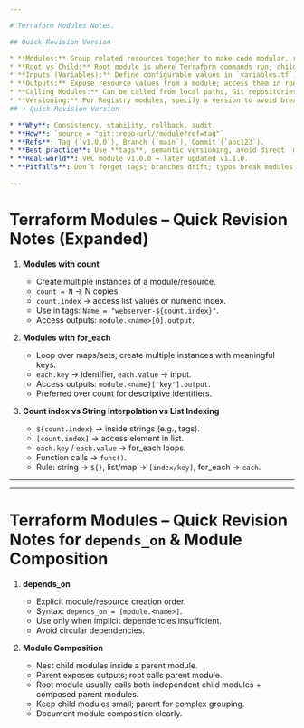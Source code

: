 ```yaml
---

# Terraform Modules Notes.

## Quick Revision Version

* **Modules:** Group related resources together to make code modular, reusable, and easier to maintain.
* **Root vs Child:** Root module is where Terraform commands run; child modules are reusable blocks that can be called from the root to organize resources efficiently.
* **Inputs (Variables):** Define configurable values in `variables.tf`; pass them via root module, `.tfvars`, CLI, or environment variables to make modules flexible.
* **Outputs:** Expose resource values from a module; access them in root module using `module.<name>.<output>`, optionally define root outputs for CLI display.
* **Calling Modules:** Can be called from local paths, Git repositories, or Terraform Registry using the `source` argument.
* **Versioning:** For Registry modules, specify a version to avoid breaking changes; Git modules can use branch, tag, or commit references.
## ⚡ Quick Revision Version

* **Why**: Consistency, stability, rollback, audit.
* **How**: `source = "git::repo-url//module?ref=tag"`
* **Refs**: Tag (`v1.0.0`), Branch (`main`), Commit (`abc123`).
* **Best practice**: Use **tags**, semantic versioning, avoid direct `main`.
* **Real-world**: VPC module v1.0.0 → later updated v1.1.0.
* **Pitfalls**: Don’t forget tags; branches drift; typos break modules.

---
```


# Terraform Modules – Quick Revision Notes (Expanded)

1. **Modules with count**

   * Create multiple instances of a module/resource.
   * `count = N` → N copies.
   * `count.index` → access list values or numeric index.
   * Use in tags: `Name = "webserver-${count.index}"`.
   * Access outputs: `module.<name>[0].output`.

2. **Modules with for\_each**

   * Loop over maps/sets; create multiple instances with meaningful keys.
   * `each.key` → identifier, `each.value` → input.
   * Access outputs: `module.<name}["key"].output`.
   * Preferred over count for descriptive identifiers.

3. **Count index vs String Interpolation vs List Indexing**

   * `${count.index}` → inside strings (e.g., tags).
   * `[count.index]` → access element in list.
   * `each.key` / `each.value` → for\_each loops.
   * Function calls → `func()`.
   * Rule: string → `${}`, list/map → `[index/key]`, for\_each → `each`.

---

---

# Terraform Modules – Quick Revision Notes for `depends_on` & Module Composition

1. **depends\_on**

   * Explicit module/resource creation order.
   * Syntax: `depends_on = [module.<name>]`.
   * Use only when implicit dependencies insufficient.
   * Avoid circular dependencies.

2. **Module Composition**

   * Nest child modules inside a parent module.
   * Parent exposes outputs; root calls parent module.
   * Root module usually calls both independent child modules + composed parent modules.
   * Keep child modules small; parent for complex grouping.
   * Document module composition clearly.

